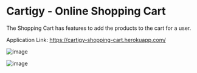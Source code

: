# Cartigy - Online Shopping Cart

The Shopping Cart has features to add the products to the cart for a user.

Application Link: https://cartigy-shopping-cart.herokuapp.com/

![image](https://user-images.githubusercontent.com/22481474/148415402-bf07937f-d90a-4b3a-af55-3b5f85706a14.png)

![image](https://user-images.githubusercontent.com/22481474/148415491-9445c79b-53c5-40e5-a164-a214c6b754b1.png)

